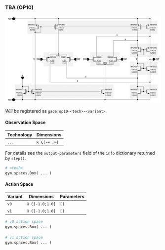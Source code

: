 ### TBA (OP10)

![op10](https://raw.githubusercontent.com/matthschw/ace/main/figures/op10.png)

_Will be_ registered as `gace:op10-<tech>-<variant>`.

#### Observation Space

| Technology | Dimensions   |
|------------|--------------|
| `...`      | `ℝ ∈(-∞ ;∞)` |

For details see the `output-parameters` field of the `info` dictionary
returned by `step()`.

```python
# <tech>
gym.spaces.Box( ... )
```

#### Action Space


| Variant | Dimensions      | Parameters |
|---------|-----------------|------------|
| `v0`    | `ℝ ∈[-1.0;1.0]` | `[]`       |
| `v1`    | `ℝ ∈[-1.0;1.0]` | `[]`       |

```python
# v0 action space
gym.spaces.Box( ... )

# v1 action space
gym.spaces.Box( ... )
```

